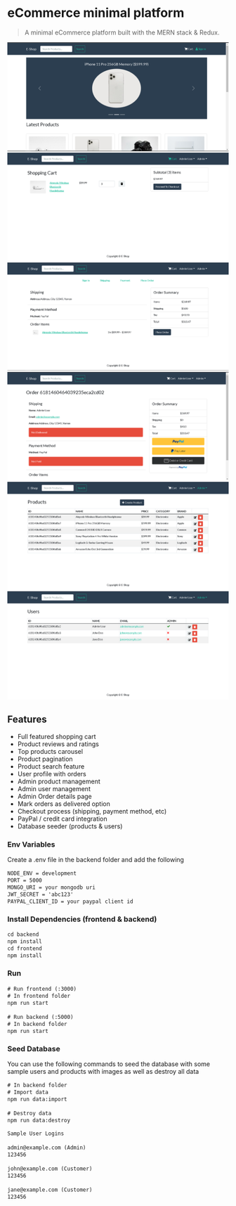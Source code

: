 # eCommerce minimal platform

> A minimal eCommerce platform built with the MERN stack & Redux.

![screenshot](https://raw.githubusercontent.com/abdalmajeed/e-shop/main/screenshots/1.png)
![screenshot](https://raw.githubusercontent.com/abdalmajeed/e-shop/main/screenshots/2.png)
![screenshot](https://raw.githubusercontent.com/abdalmajeed/e-shop/main/screenshots/3.png)
![screenshot](https://raw.githubusercontent.com/abdalmajeed/e-shop/main/screenshots/4.png)
![screenshot](https://raw.githubusercontent.com/abdalmajeed/e-shop/main/screenshots/5.png)
![screenshot](https://raw.githubusercontent.com/abdalmajeed/e-shop/main/screenshots/6.png)

## Features

- Full featured shopping cart
- Product reviews and ratings
- Top products carousel
- Product pagination
- Product search feature
- User profile with orders
- Admin product management
- Admin user management
- Admin Order details page
- Mark orders as delivered option
- Checkout process (shipping, payment method, etc)
- PayPal / credit card integration
- Database seeder (products & users)

### Env Variables

Create a .env file in the backend folder and add the following

```
NODE_ENV = development
PORT = 5000
MONGO_URI = your mongodb uri
JWT_SECRET = 'abc123'
PAYPAL_CLIENT_ID = your paypal client id
```

### Install Dependencies (frontend & backend)

```
cd backend
npm install
cd frontend
npm install
```

### Run

```
# Run frontend (:3000)
# In frontend folder
npm run start

# Run backend (:5000)
# In backend folder
npm run start
```

### Seed Database

You can use the following commands to seed the database with some sample users and products with images as well as destroy all data

```
# In backend folder
# Import data
npm run data:import

# Destroy data
npm run data:destroy
```

```
Sample User Logins

admin@example.com (Admin)
123456

john@example.com (Customer)
123456

jane@example.com (Customer)
123456
```
